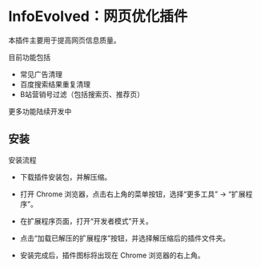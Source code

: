# InfoEvolved：网页优化插件


本插件主要用于提高网页信息质量。

目前功能包括

- 常见广告清理
- 百度搜索结果重复清理
- B站营销号过滤（包括搜索页、推荐页）

更多功能陆续开发中

## 安装

安装流程

- 下载插件安装包，并解压缩。

- 打开 Chrome 浏览器，点击右上角的菜单按钮，选择“更多工具” -> “扩展程序”。

- 在扩展程序页面，打开“开发者模式”开关。

- 点击“加载已解压的扩展程序”按钮，并选择解压缩后的插件文件夹。

- 安装完成后，插件图标将出现在 Chrome 浏览器的右上角。

